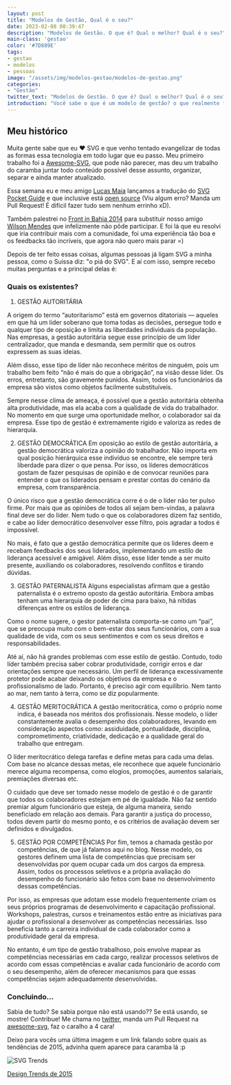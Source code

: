 ```yaml
---
layout: post
title: "Modelos de Gestão, Qual é o seu?"
date: 2023-02-08 08:39:47
description: "Modelos de Gestão. O que é? Qual o melhor? Qual é o seu?"
main-class: 'gestao'
color: '#7D889E'
tags:
- gestao
- modelos
- pessoas
image: "/assets/img/modelos-gestao/modelos-de-gestao.png"
categories:
- "Gestão"
twitter_text: "Modelos de Gestão. O que é? Qual o melhor? Qual é o seu?"
introduction: "Você sabe o que é um modelo de gestão? o que realmente funciona no dia a dia? qual o melhor?"
---
```


## Meu histórico

Muita gente sabe que eu ❤ SVG e que venho tentado evangelizar de todas as formas essa tecnologia em todo lugar que eu passo. Meu primeiro trabalho foi a [Awesome-SVG](https://github.com/willianjusten/awesome-svg), que pode não parecer, mas deu um trabalho do caramba juntar todo conteúdo possível desse assunto, organizar, separar e ainda manter atualizado.

Essa semana eu e meu amigo [Lucas Maia](https://github.com/lucasmaiaesilva) lançamos a tradução do [SVG Pocket Guide](http://svgpocketguide.com/) e que inclusive está [open source](https://github.com/jonitrythall/svgpocketguide/blob/master/svgpocketguide-ptbr.md) (Viu algum erro? Manda um Pull Request! É difícil fazer tudo sem nenhum errinho xD).

Também palestrei no [Front in Bahia 2014](http://www.frontinbahia.com.br/) para substituir nosso amigo [Wilson Mendes](https://twitter.com/willmendesneto) que infelizmente não pôde participar. E foi lá que eu resolvi que iria contribuir mais com a comunidade, foi uma experiência tão boa e os feedbacks tão incríveis, que agora não quero mais parar =)

Depois de ter feito essas coisas, algumas pessoas já ligam SVG a minha pessoa, como o Suissa diz: "o piá do SVG". E aí com isso, sempre recebo muitas perguntas e a principal delas é:

### Quais os existentes?

1. GESTÃO AUTORITÁRIA

A origem do termo “autoritarismo” está em governos ditatoriais — aqueles em que há um líder soberano que toma todas 
as decisões, persegue todo e qualquer tipo de oposição e limita as liberdades individuais da população. Nas empresas, 
a gestão autoritária segue esse princípio de um líder centralizador, que manda e desmanda, sem permitir que os outros 
expressem as suas ideias.

Além disso, esse tipo de líder não reconhece méritos de ninguém, pois um trabalho bem feito “não é mais do que a obrigação”, na visão desse líder. Os erros, entretanto, são gravemente punidos. Assim, todos os funcionários da empresa são vistos como objetos facilmente substituíveis.

Sempre nesse clima de ameaça, é possível que a gestão autoritária obtenha alta produtividade, mas ela acaba com a qualidade de vida do trabalhador. No momento em que surge uma oportunidade melhor, o colaborador sai da empresa. Esse tipo de gestão é extremamente rígido e valoriza as redes de hierarquia.

2. GESTÃO DEMOCRÁTICA
Em oposição ao estilo de gestão autoritária, a gestão democrática valoriza a opinião do trabalhador. Não importa em qual posição hierárquica esse indivíduo se encontre, ele sempre terá liberdade para dizer o que pensa. Por isso, os líderes democráticos gostam de fazer pesquisas de opinião e de convocar reuniões para entender o que os liderados pensam e prestar contas do cenário da empresa, com transparência.

O único risco que a gestão democrática corre é o de o líder não ter pulso firme. Por mais que as opiniões de todos ali sejam bem-vindas, a palavra final deve ser do líder. Nem tudo o que os colaboradores dizem faz sentido, e cabe ao líder democrático desenvolver esse filtro, pois agradar a todos é impossível.

No mais, é fato que a gestão democrática permite que os líderes deem e recebam feedbacks dos seus liderados, implementando um estilo de liderança acessível e amigável. Além disso, esse líder tende a ser muito presente, auxiliando os colaboradores, resolvendo conflitos e tirando dúvidas.

3. GESTÃO PATERNALISTA
Alguns especialistas afirmam que a gestão paternalista é o extremo oposto da gestão autoritária. Embora ambas tenham uma hierarquia de poder de cima para baixo, há nítidas diferenças entre os estilos de liderança.

Como o nome sugere, o gestor paternalista comporta-se como um “pai”, que se preocupa muito com o bem-estar dos seus funcionários, com a sua qualidade de vida, com os seus sentimentos e com os seus direitos e responsabilidades.

Até aí, não há grandes problemas com esse estilo de gestão. Contudo, todo líder também precisa saber cobrar produtividade, corrigir erros e dar orientações sempre que necessário. Um perfil de liderança excessivamente protetor pode acabar deixando os objetivos da empresa e o profissionalismo de lado. Portanto, é preciso agir com equilíbrio. Nem tanto ao mar, nem tanto à terra, como se diz popularmente.

4. GESTÃO MERITOCRÁTICA
A gestão meritocrática, como o próprio nome indica, é baseada nos méritos dos profissionais. Nesse modelo, o líder constantemente avalia o desempenho dos colaboradores, levando em consideração aspectos como: assiduidade, pontualidade, disciplina, comprometimento, criatividade, dedicação e a qualidade geral do trabalho que entregam.

O líder meritocrático delega tarefas e define metas para cada uma delas. Com base no alcance dessas metas, ele reconhece que aquele funcionário merece alguma recompensa, como elogios, promoções, aumentos salariais, premiações diversas etc.

O cuidado que deve ser tomado nesse modelo de gestão é o de garantir que todos os colaboradores estejam em pé de igualdade. Não faz sentido premiar algum funcionário que esteja, de alguma maneira, sendo beneficiado em relação aos demais. Para garantir a justiça do processo, todos devem partir do mesmo ponto, e os critérios de avaliação devem ser definidos e divulgados.

5. GESTÃO POR COMPETÊNCIAS
Por fim, temos a chamada gestão por competências, de que já falamos aqui no blog. Nesse modelo, os gestores definem uma lista de competências que precisam ser desenvolvidas por quem ocupar cada um dos cargos da empresa. Assim, todos os processos seletivos e a própria avaliação do desempenho do funcionário são feitos com base no desenvolvimento dessas competências.

Por isso, as empresas que adotam esse modelo frequentemente criam os seus próprios programas de desenvolvimento e capacitação profissional. Workshops, palestras, cursos e treinamentos estão entre as iniciativas para ajudar o profissional a desenvolver as competências necessárias. Isso beneficia tanto a carreira individual de cada colaborador como a produtividade geral da empresa.

No entanto, é um tipo de gestão trabalhoso, pois envolve mapear as competências necessárias em cada cargo, realizar processos seletivos de acordo com essas competências e avaliar cada funcionário de acordo com o seu desempenho, além de oferecer mecanismos para que essas competências sejam adequadamente desenvolvidas.


### Concluindo...

Sabia de tudo? Se sabia porque não está usando?? Se está usando, se mostre! Contribue! Me chama no [twitter](http://twitter.com/Willian_justen), manda um Pull Request na [awesome-svg](https://github.com/willianjusten/awesome-svg), faz o caralho a 4 cara!

Deixo para vocês uma última imagem e um link falando sobre quais as tendências de 2015, advinha quem aparece para caramba lá :p

![SVG Trends](https://ihatetomatoes.net/wp-content/uploads/2014/12/img_assets_svg.jpg)

[Design Trends de 2015](http://foundersgrid.com/design-trends-2015)


